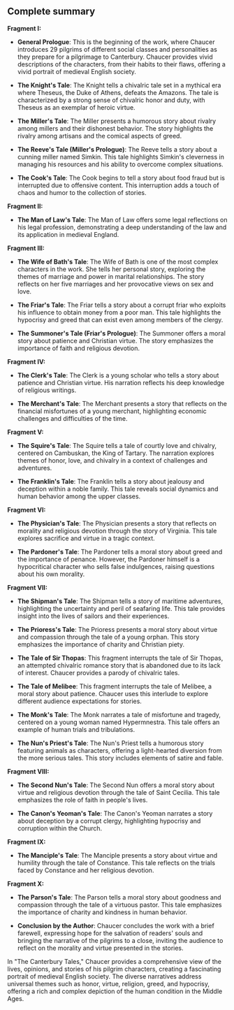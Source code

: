 ## Complete summary


**Fragment I:**
- **General Prologue**: This is the beginning of the work, where Chaucer introduces 29 pilgrims of different social classes and personalities as they prepare for a pilgrimage to Canterbury. Chaucer provides vivid descriptions of the characters, from their habits to their flaws, offering a vivid portrait of medieval English society.

- **The Knight's Tale**: The Knight tells a chivalric tale set in a mythical era where Theseus, the Duke of Athens, defeats the Amazons. The tale is characterized by a strong sense of chivalric honor and duty, with Theseus as an exemplar of heroic virtue.

- **The Miller's Tale**: The Miller presents a humorous story about rivalry among millers and their dishonest behavior. The story highlights the rivalry among artisans and the comical aspects of greed.

- **The Reeve's Tale (Miller's Prologue)**: The Reeve tells a story about a cunning miller named Simkin. This tale highlights Simkin's cleverness in managing his resources and his ability to overcome complex situations.

- **The Cook's Tale**: The Cook begins to tell a story about food fraud but is interrupted due to offensive content. This interruption adds a touch of chaos and humor to the collection of stories.


**Fragment II:**
- **The Man of Law's Tale**: The Man of Law offers some legal reflections on his legal profession, demonstrating a deep understanding of the law and its application in medieval England.


**Fragment III:**
- **The Wife of Bath's Tale**: The Wife of Bath is one of the most complex characters in the work. She tells her personal story, exploring the themes of marriage and power in marital relationships. The story reflects on her five marriages and her provocative views on sex and love.

- **The Friar's Tale**: The Friar tells a story about a corrupt friar who exploits his influence to obtain money from a poor man. This tale highlights the hypocrisy and greed that can exist even among members of the clergy.

- **The Summoner's Tale (Friar's Prologue)**: The Summoner offers a moral story about patience and Christian virtue. The story emphasizes the importance of faith and religious devotion.


**Fragment IV:**
- **The Clerk's Tale**: The Clerk is a young scholar who tells a story about patience and Christian virtue. His narration reflects his deep knowledge of religious writings.

- **The Merchant's Tale**: The Merchant presents a story that reflects on the financial misfortunes of a young merchant, highlighting economic challenges and difficulties of the time.


**Fragment V:**
- **The Squire's Tale**: The Squire tells a tale of courtly love and chivalry, centered on Cambuskan, the King of Tartary. The narration explores themes of honor, love, and chivalry in a context of challenges and adventures.

- **The Franklin's Tale**: The Franklin tells a story about jealousy and deception within a noble family. This tale reveals social dynamics and human behavior among the upper classes.


**Fragment VI:**
- **The Physician's Tale**: The Physician presents a story that reflects on morality and religious devotion through the story of Virginia. This tale explores sacrifice and virtue in a tragic context.

- **The Pardoner's Tale**: The Pardoner tells a moral story about greed and the importance of penance. However, the Pardoner himself is a hypocritical character who sells false indulgences, raising questions about his own morality.


**Fragment VII:**
- **The Shipman's Tale**: The Shipman tells a story of maritime adventures, highlighting the uncertainty and peril of seafaring life. This tale provides insight into the lives of sailors and their experiences.

- **The Prioress's Tale**: The Prioress presents a moral story about virtue and compassion through the tale of a young orphan. This story emphasizes the importance of charity and Christian piety.

- **The Tale of Sir Thopas**: This fragment interrupts the tale of Sir Thopas, an attempted chivalric romance story that is abandoned due to its lack of interest. Chaucer provides a parody of chivalric tales.

- **The Tale of Melibee**: This fragment interrupts the tale of Melibee, a moral story about patience. Chaucer uses this interlude to explore different audience expectations for stories.

- **The Monk's Tale**: The Monk narrates a tale of misfortune and tragedy, centered on a young woman named Hypermnestra. This tale offers an example of human trials and tribulations.

- **The Nun's Priest's Tale**: The Nun's Priest tells a humorous story featuring animals as characters, offering a light-hearted diversion from the more serious tales. This story includes elements of satire and fable.


**Fragment VIII:**
- **The Second Nun's Tale**: The Second Nun offers a moral story about virtue and religious devotion through the tale of Saint Cecilia. This tale emphasizes the role of faith in people's lives.

- **The Canon's Yeoman's Tale**: The Canon's Yeoman narrates a story about deception by a corrupt clergy, highlighting hypocrisy and corruption within the Church.


**Fragment IX:**
- **The Manciple's Tale**: The Manciple presents a story about virtue and humility through the tale of Constance. This tale reflects on the trials faced by Constance and her religious devotion.


**Fragment X:**
- **The Parson's Tale**: The Parson tells a moral story about goodness and compassion through the tale of a virtuous pastor. This tale emphasizes the importance of charity and kindness in human behavior.

- **Conclusion by the Author**: Chaucer concludes the work with a brief farewell, expressing hope for the salvation of readers' souls and bringing the narrative of the pilgrims to a close, inviting the audience to reflect on the morality and virtue presented in the stories.

In "The Canterbury Tales," Chaucer provides a comprehensive view of the lives, opinions, and stories of his pilgrim characters, creating a fascinating portrait of medieval English society. The diverse narratives address universal themes such as honor, virtue, religion, greed, and hypocrisy, offering a rich and complex depiction of the human condition in the Middle Ages.